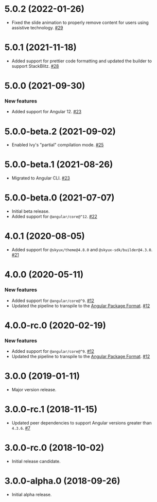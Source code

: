 # 5.0.2 (2022-01-26)

- Fixed the slide animation to properly remove content for users using assistive technology. [#29](https://github.com/blackbaud/skyux-animations/pull/29)

# 5.0.1 (2021-11-18)

- Added support for prettier code formatting and updated the builder to support StackBlitz. [#28](https://github.com/blackbaud/skyux-animations/pull/28)

# 5.0.0 (2021-09-30)

### New features

- Added support for Angular 12. [#23](https://github.com/blackbaud/skyux-animations/pull/23)

# 5.0.0-beta.2 (2021-09-02)

- Enabled Ivy's "partial" compilation mode. [#25](https://github.com/blackbaud/skyux-animations/pull/25)

# 5.0.0-beta.1 (2021-08-26)

- Migrated to Angular CLI. [#23](https://github.com/blackbaud/skyux-animations/pull/23)

# 5.0.0-beta.0 (2021-07-07)

- Initial beta release.
- Added support for `@angular/core@^12`. [#22](https://github.com/blackbaud/skyux-animations/pull/22)

# 4.0.1 (2020-08-05)

- Added support for `@skyux/theme@4.8.0` and `@skyux-sdk/builder@4.3.0`. [#21](https://github.com/blackbaud/skyux-animations/pull/21)

# 4.0.0 (2020-05-11)

### New features

- Added support for `@angular/core@^9`. [#12](https://github.com/blackbaud/skyux-animations/pull/12)
- Updated the pipeline to transpile to the [Angular Package Format](https://docs.google.com/document/d/1CZC2rcpxffTDfRDs6p1cfbmKNLA6x5O-NtkJglDaBVs/preview). [#12](https://github.com/blackbaud/skyux-animations/pull/12)

# 4.0.0-rc.0 (2020-02-19)

### New features

- Added support for `@angular/core@^9`. [#12](https://github.com/blackbaud/skyux-animations/pull/12)
- Updated the pipeline to transpile to the [Angular Package Format](https://docs.google.com/document/d/1CZC2rcpxffTDfRDs6p1cfbmKNLA6x5O-NtkJglDaBVs/preview). [#12](https://github.com/blackbaud/skyux-animations/pull/12)

# 3.0.0 (2019-01-11)

- Major version release.

# 3.0.0-rc.1 (2018-11-15)

- Updated peer dependencies to support Angular versions greater than `4.3.6`. [#7](https://github.com/blackbaud/skyux-animations/pull/7)

# 3.0.0-rc.0 (2018-10-02)

- Initial release candidate.

# 3.0.0-alpha.0 (2018-09-26)

- Initial alpha release.
